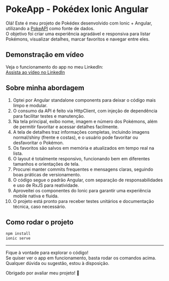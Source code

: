 # PokeApp - Pokédex Ionic Angular

Olá! Este é meu projeto de Pokédex desenvolvido com Ionic + Angular, utilizando a [PokeAPI](https://pokeapi.co/) como fonte de dados.  
O objetivo foi criar uma experiência agradável e responsiva para listar Pokémons, visualizar detalhes, marcar favoritos e navegar entre eles.

## Demonstração em vídeo

Veja o funcionamento do app no meu LinkedIn:  
[Assista ao vídeo no LinkedIn](https://www.linkedin.com/posts/bryan-lima-175944210_angular-ionic-pokeapi-activity-7340953917465231360-vnpZ?utm_source=share&utm_medium=member_android&rcm=ACoAADWIS-kBMpNw4L8bbcR84UhhWEZimr1Ml3Y)

## Sobre minha abordagem

1. Optei por Angular standalone components para deixar o código mais limpo e modular.
2. O consumo da API é feito via HttpClient, com injeção de dependência para facilitar testes e manutenção.
3. Na tela principal, exibo nome, imagem e número dos Pokémons, além de permitir favoritar e acessar detalhes facilmente.
4. A tela de detalhes traz informações completas, incluindo imagens normal/shiny (frente e costas), e o usuário pode favoritar ou desfavoritar o Pokémon.
5. Os favoritos são salvos em memória e atualizados em tempo real na lista.
6. O layout é totalmente responsivo, funcionando bem em diferentes tamanhos e orientações de tela.
7. Procurei manter commits frequentes e mensagens claras, seguindo boas práticas de versionamento.
8. O código segue o padrão Angular, com separação de responsabilidades e uso de RxJS para reatividade.
9. Aproveitei os componentes do Ionic para garantir uma experiência mobile nativa e fluida.
10. O projeto está pronto para receber testes unitários e documentação técnica, caso necessário.

## Como rodar o projeto

```bash
npm install
ionic serve
```

---

Fique à vontade para explorar o código!  
Se quiser ver o app em funcionamento, basta rodar os comandos acima.  
Qualquer dúvida ou sugestão, estou à disposição.

Obrigado por avaliar meu projeto! 🚀
